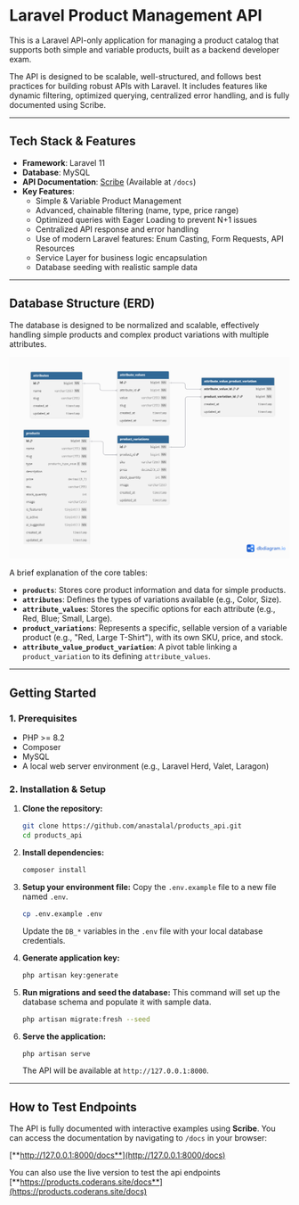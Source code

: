 # Laravel Product Management API

This is a Laravel API-only application for managing a product catalog that supports both simple and variable products, built as a backend developer exam.

The API is designed to be scalable, well-structured, and follows best practices for building robust APIs with Laravel. It includes features like dynamic filtering, optimized querying, centralized error handling, and is fully documented using Scribe.

---

## Tech Stack & Features

- **Framework**: Laravel 11
- **Database**: MySQL
- **API Documentation**: [Scribe](https://scribe.knuckles.wtf/laravel) (Available at `/docs`)
- **Key Features**:
  - Simple & Variable Product Management
  - Advanced, chainable filtering (name, type, price range)
  - Optimized queries with Eager Loading to prevent N+1 issues
  - Centralized API response and error handling
  - Use of modern Laravel features: Enum Casting, Form Requests, API Resources
  - Service Layer for business logic encapsulation
  - Database seeding with realistic sample data

---

## Database Structure (ERD)

The database is designed to be normalized and scalable, effectively handling simple products and complex product variations with multiple attributes.


![Database ERD](erd.png)

A brief explanation of the core tables:
- **`products`**: Stores core product information and data for simple products.
- **`attributes`**: Defines the types of variations available (e.g., Color, Size).
- **`attribute_values`**: Stores the specific options for each attribute (e.g., Red, Blue; Small, Large).
- **`product_variations`**: Represents a specific, sellable version of a variable product (e.g., "Red, Large T-Shirt"), with its own SKU, price, and stock.
- **`attribute_value_product_variation`**: A pivot table linking a `product_variation` to its defining `attribute_values`.


---

## Getting Started

### 1. Prerequisites
- PHP >= 8.2
- Composer
- MySQL
- A local web server environment (e.g., Laravel Herd, Valet, Laragon)

### 2. Installation & Setup

1.  **Clone the repository:**
    ```bash
    git clone https://github.com/anastalal/products_api.git
    cd products_api
    ```

2.  **Install dependencies:**
    ```bash
    composer install
    ```

3.  **Setup your environment file:**
    Copy the `.env.example` file to a new file named `.env`.
    ```bash
    cp .env.example .env
    ```
    Update the `DB_*` variables in the `.env` file with your local database credentials.

4.  **Generate application key:**
    ```bash
    php artisan key:generate
    ```

5.  **Run migrations and seed the database:**
    This command will set up the database schema and populate it with sample data.
    ```bash
    php artisan migrate:fresh --seed
    ```

6.  **Serve the application:**
    ```bash
    php artisan serve
    ```
    The API will be available at `http://127.0.0.1:8000`.

---

## How to Test Endpoints

The API is fully documented with interactive examples using **Scribe**. You can access the documentation by navigating to `/docs` in your browser:

[**http://127.0.0.1:8000/docs**](http://127.0.0.1:8000/docs)
 

You can also use the live version to test the api endpoints 
[**https://products.coderans.site/docs**](https://products.coderans.site/docs)

